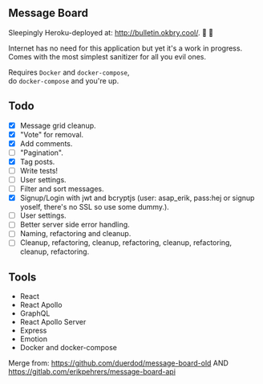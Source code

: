 ## Message Board

Sleepingly Heroku-deployed at: http://bulletin.okbry.cool/. 🐌 🚀

Internet has no need for this application but yet it's a work in progress.
Comes with the most simplest sanitizer for all you evil ones.

Requires `Docker` and `docker-compose`,  
do `docker-compose` and you're up.

## Todo

- [x] Message grid cleanup.
- [x] "Vote" for removal.
- [x] Add comments.
- [ ] "Pagination".
- [x] Tag posts.
- [ ] Write tests!
- [ ] User settings.
- [ ] Filter and sort messages.
- [x] Signup/Login with jwt and bcryptjs (user: asap_erik, pass:hej or signup yoself, there's no SSL so use some dummy.).
- [ ] User settings.
- [ ] Better server side error handling.
- [ ] Naming, refactoring and cleanup.
- [ ] Cleanup, refactoring, cleanup, refactoring, cleanup, refactoring, cleanup, refactoring.

## Tools

- React
- React Apollo
- GraphQL
- React Apollo Server
- Express
- Emotion
- Docker and docker-compose

Merge from: https://github.com/duerdod/message-board-old
AND https://gitlab.com/erikpehrers/message-board-api
